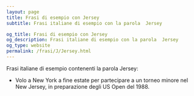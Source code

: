 ```yaml
---
layout: page
title: Frasi di esempio con Jersey 
subtitle: Frasi italiane di esempio con la parola  Jersey

og_title: Frasi di esempio con Jersey 
og_description: Frasi italiane di esempio con la parola  Jersey
og_type: website
permalink: /frasi/J/Jersey.html
---
```


Frasi italiane di esempio contenenti la parola Jersey:


- Volo a New York a fine estate per partecipare a un torneo minore nel New Jersey, in preparazione degli US Open del 1988.
